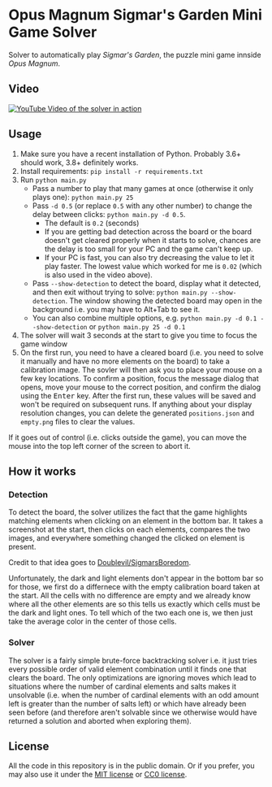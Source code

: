 # Opus Magnum Sigmar's Garden Mini Game Solver

Solver to automatically play *Sigmar's Garden*, the puzzle mini game innside *Opus Magnum*.

## Video

[![YouTube Video of the solver in action](http://img.youtube.com/vi/mLaJSjhnD54/0.jpg)](http://www.youtube.com/watch?v=mLaJSjhnD54 "Automated Sigmar's Garden (Opus Magnum Minigame) Solver")

## Usage

1. Make sure you have a recent installation of Python. Probably 3.6+ should work, 3.8+ definitely works.
2. Install requirements: `pip install -r requirements.txt`
3. Run `python main.py`
   - Pass a number to play that many games at once (otherwise it only plays one): `python main.py 25`
   - Pass `-d 0.5` (or replace `0.5` with any other number) to change the delay between clicks: `python main.py -d 0.5`.
     - The default is `0.2` (seconds)
     - If you are getting bad detection across the board or the board doesn't get cleared properly when it starts to solve, chances are the delay is too small for your PC and the game can't keep up.
     - If your PC is fast, you can also try decreasing the value to let it play faster. The lowest value which worked for me is `0.02` (which is also used in the video above).
   - Pass `--show-detection` to detect the board, display what it detected, and then exit without trying to solve: `python main.py --show-detection`. The window showing the detected board may open in the background i.e. you may have to Alt+Tab to see it.
   - You can also combine multiple options, e.g. `python main.py -d 0.1 --show-detection` or `python main.py 25 -d 0.1`
4. The solver will wait 3 seconds at the start to give you time to focus the game window
5. On the first run, you need to have a cleared board (i.e. you need to solve it manually and have no more elements on the board) to take a calibration image. The sovler will then ask you to place your mouse on a few key locations. To confirm a position, focus the message dialog that opens, move your mouse to the correct position, and confirm the dialog using the <kbd>Enter</kbd> key. After the first run, these values will be saved and won't be required on subsequent runs. If anything about your display resolution changes, you can delete the generated `positions.json` and `empty.png` files to clear the values.

If it goes out of control (i.e. clicks outside the game), you can move the mouse into the top left corner of the screen to abort it.

## How it works

### Detection

To detect the board, the solver utilizes the fact that the game highlights matching elements when clicking on an element in the bottom bar. It takes a screenshot at the start, then clicks on each elements, compares the two images, and everywhere something changed the clicked on element is present.

Credit to that idea goes to [Doublevil/SigmarsBoredom](https://github.com/Doublevil/SigmarsBoredom).

Unfortunately, the dark and light elements don't appear in the bottom bar so for those, we first do a differnece with the empty calibration board taken at the start. All the cells with no difference are empty and we already know where all the other elements are so this tells us exactly which cells must be the dark and light ones. To tell which of the two each one is, we then just take the average color in the center of those cells.

### Solver

The solver is a fairly simple brute-force backtracking solver i.e. it just tries every possible order of valid element combination until it finds one that clears the board. The only optimizations are ignoring moves which lead to situations where the number of cardinal elements and salts makes it unsolvable (i.e. when the number of cardinal elements with an odd amount left is greater than the number of salts left) or which have already been seen before (and therefore aren't solvable since we otherwise would have returned a solution and aborted when exploring them).

## License

All the code in this repository is in the public domain. Or if you prefer, you may also use it under the [MIT license](LICENSE-MIT) or [CC0 license](LICENSE-CC0).
